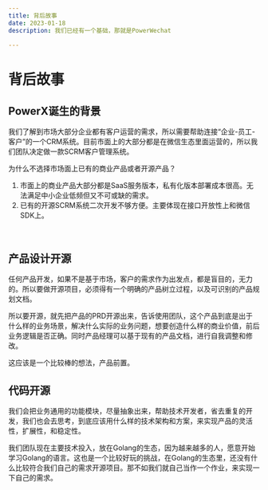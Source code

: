 ```yaml
---
title: 背后故事
date: 2023-01-18
description: 我们已经有一个基础，那就是PowerWechat

---
```


# 背后故事


## PowerX诞生的背景

我们了解到市场大部分企业都有客户运营的需求，所以需要帮助连接“企业-员工-客户”的一个CRM系统。目前市面上的大部分都是在微信生态里面运营的，所以我们团队决定做一款SCRM客户管理系统。

为什么不选择市场面上已有的商业产品或者开源产品？

1. 市面上的商业产品大部分都是SaaS服务版本，私有化版本部署成本很高。无法满足中小企业低频但又不可或缺的需求。
2. 已有的开源SCRM系统二次开发不够方便。主要体现在接口开放性上和微信SDK上。

<br/>



## 产品设计开源
任何产品开发，如果不是基于市场，客户的需求作为出发点，都是盲目的，无力的。所以要做开源项目，必须得有一个明确的产品树立过程，以及可识别的产品规划文档。

所以要开源，就先把产品的PRD开源出来，告诉使用团队，这个产品到底是出于什么样的业务场景，解决什么实际的业务问题，想要创造什么样的商业价值，前后业务逻辑是否正确。同时产品经理可以基于现有的产品文档，进行自我调整和修改。

这应该是一个比较棒的想法，产品前置。


## 代码开源
我们会把业务通用的功能模块，尽量抽象出来，帮助技术开发者，省去重复的开发，我们也会去思考，到底应该用什么样的技术架构和方案，来实现产品的灵活性，扩展性，和稳定性。

我们团队现在主要技术投入，放在Golang的生态，因为越来越多的人，愿意开始学习Golang的语言。这也是一个比较好玩的挑战，在Golang的生态里，还没有什么比较符合我们自己的需求开源项目。那不如我们就自己当作一个作业，来实现一下自己的需求。

